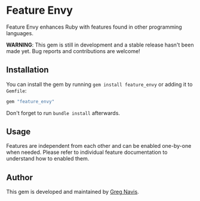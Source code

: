 # Feature Envy

Feature Envy enhances Ruby with features found in other programming languages.

**WARNING**: This gem is still in development and a stable release hasn't been
made yet. Bug reports and contributions are welcome!

## Installation

You can install the gem by running `gem install feature_envy` or adding it to
`Gemfile`:

```ruby
gem "feature_envy"
```

Don't forget to run `bundle install` afterwards.

## Usage

Features are independent from each other and can be enabled one-by-one when
needed. Please refer to individual feature documentation to understand how to
enabled them.

## Author

This gem is developed and maintained by [Greg Navis](http://www.gregnavis.com).
